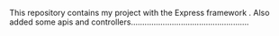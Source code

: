 This repository contains my project with the Express framework .
Also  added some apis and controllers....................................................

